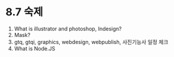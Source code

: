 # 8.7 숙제

1.  What is illustrator and photoshop, Indesign?
2.  Mask?
3.  gtq, gtqi, graphics, webdesign, webpublish, 사진기능사 일정 체크
4.  What is Node.JS